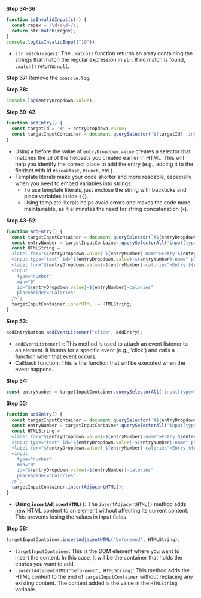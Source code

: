 
**Step 34-36:**
```javascript
function isInvalidInput(str) {
  const regex = /\d+e\d+/i;
  return str.match(regex);
}
console.log(isInvalidInput("10"));
```
- `str.match(regex)`: The `.match()` function returns an array containing the strings that match the regular expression in `str`. If no match is found, `.match()` returns `null`.

**Step 37:** Remove the `console.log`.

**Step 38:**
```javascript
console.log(entryDropdown.value);
```

**Step 39-42:**
```javascript
function addEntry() {
  const targetId = '#' + entryDropdown.value;
  const targetInputContainer = document.querySelector(`${targetId} .input-container`);
}
```
- Using `#` before the value of `entryDropdown.value` creates a selector that matches the `id` of the fieldsets you created earlier in HTML. This will help you identify the correct place to add the entry (e.g., adding it to the fieldset with id `#breakfast`, `#lunch`, etc.).
- Template literals make your code shorter and more readable, especially when you need to embed variables into strings.
  + To use template literals, just enclose the string with backticks and place variables inside `${}`.
  + Using template literals helps avoid errors and makes the code more maintainable, as it eliminates the need for string concatenation (`+`).

**Step 43-52:**
```javascript
function addEntry() {
  const targetInputContainer = document.querySelector(`#${entryDropdown.value} .input-container`);
  const entryNumber = targetInputContainer.querySelectorAll('input[type="text"]').length;
  const HTMLString = `
  <label for="${entryDropdown.value}-${entryNumber}-name">Entry ${entryNumber} Name</label>
  <input type="text" id="${entryDropdown.value}-${entryNumber}-name" placeholder="Name" />
  <label for="${entryDropdown.value}-${entryNumber}-calories">Entry ${entryNumber} Calories</label>
  <input
    type="number"
    min="0"
    id="${entryDropdown.value}-${entryNumber}-calories"
    placeholder="Calories"
  />`;
  targetInputContainer.innerHTML += HTMLString;
}
```

**Step 53:**
```javascript
addEntryButton.addEventListener("click", addEntry);
```
- `addEventListener()`: This method is used to attach an event listener to an element. It listens for a specific event (e.g., 'click') and calls a function when that event occurs.
- Callback function: This is the function that will be executed when the event happens.

**Step 54:**
```javascript
const entryNumber = targetInputContainer.querySelectorAll('input[type="text"]').length + 1;
```

**Step 55:**
```javascript
function addEntry() {
  const targetInputContainer = document.querySelector(`#${entryDropdown.value} .input-container`);
  const entryNumber = targetInputContainer.querySelectorAll('input[type="text"]').length + 1;
  const HTMLString = `
  <label for="${entryDropdown.value}-${entryNumber}-name">Entry ${entryNumber} Name</label>
  <input type="text" id="${entryDropdown.value}-${entryNumber}-name" placeholder="Name" />
  <label for="${entryDropdown.value}-${entryNumber}-calories">Entry ${entryNumber} Calories</label>
  <input
    type="number"
    min="0"
    id="${entryDropdown.value}-${entryNumber}-calories"
    placeholder="Calories"
  />`;
  targetInputContainer.insertAdjacentHTML();
}
```
- **Using `insertAdjacentHTML()`:** The `insertAdjacentHTML()` method adds new HTML content to an element without affecting its current content. This prevents losing the values in input fields.

**Step 56:**
```javascript
targetInputContainer.insertAdjacentHTML('beforeend', HTMLString);
```
- `targetInputContainer`: This is the DOM element where you want to insert the content. In this case, it will be the container that holds the entries you want to add.
- `.insertAdjacentHTML('beforeend', HTMLString)`: This method adds the HTML content to the end of `targetInputContainer` without replacing any existing content. The content added is the value in the `HTMLString` variable.